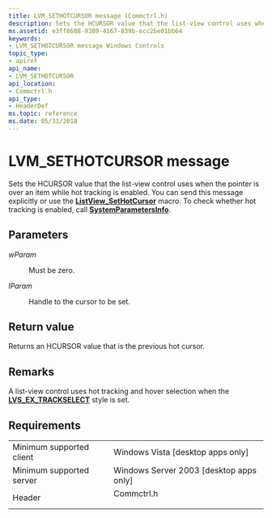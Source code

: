 ```yaml
---
title: LVM_SETHOTCURSOR message (Commctrl.h)
description: Sets the HCURSOR value that the list-view control uses when the pointer is over an item while hot tracking is enabled.
ms.assetid: e3ff8608-9389-4167-839b-ecc2be01bb64
keywords:
- LVM_SETHOTCURSOR message Windows Controls
topic_type:
- apiref
api_name:
- LVM_SETHOTCURSOR
api_location:
- Commctrl.h
api_type:
- HeaderDef
ms.topic: reference
ms.date: 05/31/2018
---
```


# LVM\_SETHOTCURSOR message

Sets the HCURSOR value that the list-view control uses when the pointer is over an item while hot tracking is enabled. You can send this message explicitly or use the [**ListView\_SetHotCursor**](/windows/desktop/api/Commctrl/nf-commctrl-listview_sethotcursor) macro. To check whether hot tracking is enabled, call [**SystemParametersInfo**](/windows/desktop/api/winuser/nf-winuser-systemparametersinfoa).

## Parameters

<dl> <dt>

*wParam* 
</dt> <dd>Must be zero.</dd> <dt>

*lParam* 
</dt> <dd>

Handle to the cursor to be set.

</dd> </dl>

## Return value

Returns an HCURSOR value that is the previous hot cursor.

## Remarks

A list-view control uses hot tracking and hover selection when the [**LVS\_EX\_TRACKSELECT**](extended-list-view-styles.md) style is set.

## Requirements



|                                     |                                                                                       |
|-------------------------------------|---------------------------------------------------------------------------------------|
| Minimum supported client<br/> | Windows Vista \[desktop apps only\]<br/>                                        |
| Minimum supported server<br/> | Windows Server 2003 \[desktop apps only\]<br/>                                  |
| Header<br/>                   | <dl> <dt>Commctrl.h</dt> </dl> |



 

